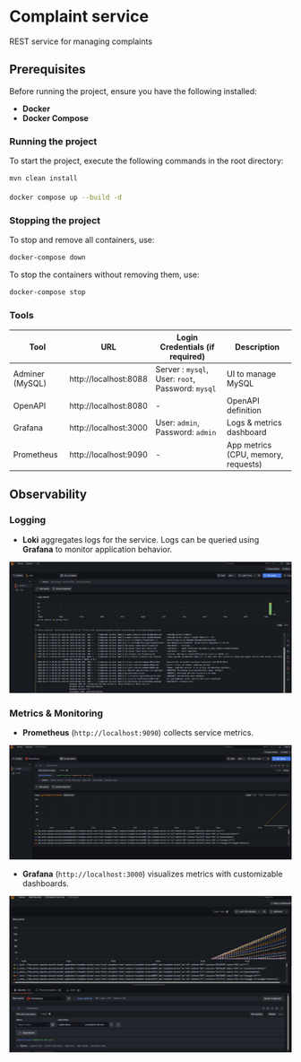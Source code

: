 # Complaint service
REST service for managing complaints

## Prerequisites
Before running the project, ensure you have the following installed:
- **Docker**
- **Docker Compose**


### Running the project
To start the project, execute the following commands in the root directory:

```sh
mvn clean install

docker compose up --build -d
```

### Stopping the project
To stop and remove all containers, use:

```sh
docker-compose down
```

To stop the containers without removing them, use:

```sh
docker-compose stop
```

### Tools
| Tool            | URL                      | Login Credentials (if required)                   | Description                         |
|-----------------|--------------------------|---------------------------------------------------|-------------------------------------|
| Adminer (MySQL) | http://localhost:8088    | Server : `mysql`, User: `root`, Password: `mysql` | UI to manage MySQL                  |
| OpenAPI         | http://localhost:8080    | -                                                 | OpenAPI definition                  |
| Grafana         | http://localhost:3000    | User: `admin`, Password: `admin`                  | Logs & metrics dashboard            |
| Prometheus      | http://localhost:9090    | -                                                 | App metrics (CPU, memory, requests) |


## Observability
### Logging
- **Loki** aggregates logs for the service.
Logs can be queried using **Grafana** to monitor application behavior.

![Grafana Loki logs](src/main/resources/static/Loki_logs.png)

### Metrics & Monitoring
- **Prometheus** (`http://localhost:9090`) collects service metrics.

![Prometheus metrics](src/main/resources/static/Prometheus_metrics.png)

- **Grafana** (`http://localhost:3000`) visualizes metrics with customizable dashboards.

![Grafana dashboard](src/main/resources/static/Grafana_dashboard.png)
